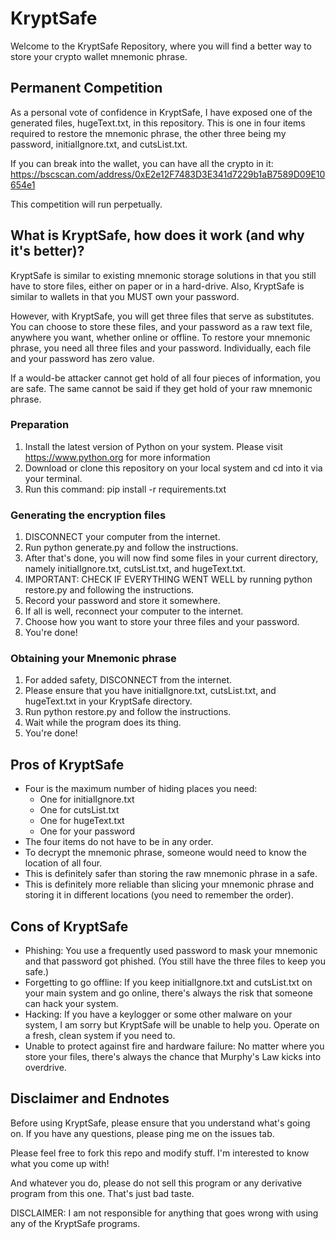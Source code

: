 # KryptSafe

Welcome to the KryptSafe Repository, where you will find a better way to store your crypto wallet mnemonic phrase.

## Permanent Competition

As a personal vote of confidence in KryptSafe, I have exposed one of the generated files, hugeText.txt, in this repository. This is one in four items required to restore the mnemonic phrase, the other three being my password, initialIgnore.txt, and cutsList.txt.

If you can break into the wallet, you can have all the crypto in it:
https://bscscan.com/address/0xE2e12F7483D3E341d7229b1aB7589D09E10654e1

This competition will run perpetually.

## What is KryptSafe, how does it work (and why it's better)?

KryptSafe is similar to existing mnemonic storage solutions in that you still have to store files, either on paper or in a hard-drive. Also, KryptSafe is similar to wallets in that you MUST own your password.

However, with KryptSafe, you will get three files that serve as substitutes. You can choose to store these files, and your password as a raw text file, anywhere you want, whether online or offline. To restore your mnemonic phrase, you need all three files and your password. Individually, each file and your password has zero value.

If a would-be attacker cannot get hold of all four pieces of information, you are safe. The same cannot be said if they get hold of your raw mnemonic phrase.

### Preparation

1. Install the latest version of Python on your system. Please visit https://www.python.org for more information
2. Download or clone this repository on your local system and cd into it via your terminal.
3. Run this command: pip install -r requirements.txt

### Generating the encryption files

1. DISCONNECT your computer from the internet.
2. Run python generate.py and follow the instructions.
3. After that's done, you will now find some files in your current directory, namely initialIgnore.txt, cutsList.txt, and hugeText.txt.
4. IMPORTANT: CHECK IF EVERYTHING WENT WELL by running python restore.py and following the instructions.
5. Record your password and store it somewhere.
6. If all is well, reconnect your computer to the internet.
7. Choose how you want to store your three files and your password.
8. You're done!

### Obtaining your Mnemonic phrase

1. For added safety, DISCONNECT from the internet.
2. Please ensure that you have initialIgnore.txt, cutsList.txt, and hugeText.txt in your KryptSafe directory.
3. Run python restore.py and follow the instructions.
4. Wait while the program does its thing.
5. You're done!

## Pros of KryptSafe

- Four is the maximum number of hiding places you need:
  - One for initialIgnore.txt
  - One for cutsList.txt
  - One for hugeText.txt
  - One for your password
- The four items do not have to be in any order.
- To decrypt the mnemonic phrase, someone would need to know the location of all four.
- This is definitely safer than storing the raw mnemonic phrase in a safe.
- This is definitely more reliable than slicing your mnemonic phrase and storing it in different locations (you need to remember the order).

## Cons of KryptSafe

- Phishing: You use a frequently used password to mask your mnemonic and that password got phished. (You still have the three files to keep you safe.)
- Forgetting to go offline: If you keep initialIgnore.txt and cutsList.txt on your main system and go online, there's always the risk that someone can hack your system.
- Hacking: If you have a keylogger or some other malware on your system, I am sorry but KryptSafe will be unable to help you. Operate on a fresh, clean system if you need to.
- Unable to protect against fire and hardware failure: No matter where you store your files, there's always the chance that Murphy's Law kicks into overdrive.

## Disclaimer and Endnotes

Before using KryptSafe, please ensure that you understand what's going on.
If you have any questions, please ping me on the issues tab.

Please feel free to fork this repo and modify stuff. I'm interested to know what you come up with!

And whatever you do, please do not sell this program or any derivative program from this one. That's just bad taste.

DISCLAIMER: I am not responsible for anything that goes wrong with using any of the KryptSafe programs.

